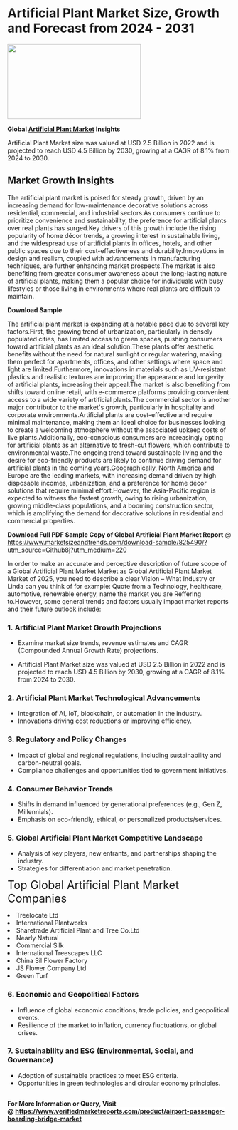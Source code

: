 <H1>Artificial Plant Market Size, Growth and Forecast from 2024 - 2031</H1><img class="aligncenter size-medium wp-image-584254" src="https://thirdeyenews.in/wp-content/uploads/2024/09/Global-Market-Research-300x168.jpeg" alt="" width="300" height="168" /><p><strong>Global&nbsp;<a href="https://www.marketsizeandtrends.com/download-sample/825490/?utm_source=Github8j?utm_medium=220">Artificial Plant Market</a> Insights</strong></p><p>Artificial Plant Market size was valued at USD 2.5 Billion in 2022 and is projected to reach USD 4.5 Billion by 2030, growing at a CAGR of 8.1% from 2024 to 2030.</p><p><h2>Market Growth Insights</h2> <p>The artificial plant market is poised for steady growth, driven by an increasing demand for low-maintenance decorative solutions across residential, commercial, and industrial sectors.As consumers continue to prioritize convenience and sustainability, the preference for artificial plants over real plants has surged.Key drivers of this growth include the rising popularity of home décor trends, a growing interest in sustainable living, and the widespread use of artificial plants in offices, hotels, and other public spaces due to their cost-effectiveness and durability.Innovations in design and realism, coupled with advancements in manufacturing techniques, are further enhancing market prospects.The market is also benefiting from greater consumer awareness about the long-lasting nature of artificial plants, making them a popular choice for individuals with busy lifestyles or those living in environments where real plants are difficult to maintain.</p> <p><strong>Download Sample</strong></p> <p>The artificial plant market is expanding at a notable pace due to several key factors.First, the growing trend of urbanization, particularly in densely populated cities, has limited access to green spaces, pushing consumers toward artificial plants as an ideal solution.These plants offer aesthetic benefits without the need for natural sunlight or regular watering, making them perfect for apartments, offices, and other settings where space and light are limited.Furthermore, innovations in materials such as UV-resistant plastics and realistic textures are improving the appearance and longevity of artificial plants, increasing their appeal.The market is also benefiting from shifts toward online retail, with e-commerce platforms providing convenient access to a wide variety of artificial plants.The commercial sector is another major contributor to the market's growth, particularly in hospitality and corporate environments.Artificial plants are cost-effective and require minimal maintenance, making them an ideal choice for businesses looking to create a welcoming atmosphere without the associated upkeep costs of live plants.Additionally, eco-conscious consumers are increasingly opting for artificial plants as an alternative to fresh-cut flowers, which contribute to environmental waste.The ongoing trend toward sustainable living and the desire for eco-friendly products are likely to continue driving demand for artificial plants in the coming years.Geographically, North America and Europe are the leading markets, with increasing demand driven by high disposable incomes, urbanization, and a preference for home décor solutions that require minimal effort.However, the Asia-Pacific region is expected to witness the fastest growth, owing to rising urbanization, growing middle-class populations, and a booming construction sector, which is amplifying the demand for decorative solutions in residential and commercial properties.</p> <p><span class=""><strong>Download Full PDF Sample Copy of Global Artificial Plant Market Report</strong> @ <a href="https://www.marketsizeandtrends.com/download-sample/825490/?utm_source=Github8j?utm_medium=220" target="_blank">https://www.marketsizeandtrends.com/download-sample/825490/?utm_source=Github8j?utm_medium=220</a></span></p><p>In order to make an accurate and perceptive description of future scope of a Global&nbsp;Artificial Plant Market Market as Global&nbsp;Artificial Plant Market Market of 2025, you need to describe a clear Vision &ndash; What Industry or Linda can you think of for example: Quote from a Technology, healthcare, automotive, renewable energy, name the market you are Reffering to.However, some general trends and factors usually impact market reports and their future outlook include:</p><h3>1.&nbsp;<strong>Artificial Plant Market Growth Projections</strong></h3><ul><li>Examine market size trends, revenue estimates and CAGR (Compounded Annual Growth Rate) projections.</li><li><p>Artificial Plant Market size was valued at USD 2.5 Billion in 2022 and is projected to reach USD 4.5 Billion by 2030, growing at a CAGR of 8.1% from 2024 to 2030.</p></li></ul><h3>2.&nbsp;<strong>Artificial Plant Market Technological Advancements</strong></h3><ul><li>Integration of AI, IoT, blockchain, or automation in the industry.</li><li>Innovations driving cost reductions or improving efficiency.</li></ul><h3>3.&nbsp;<strong>Regulatory and Policy Changes</strong></h3><ul><li>Impact of global and regional regulations, including sustainability and carbon-neutral goals.</li><li>Compliance challenges and opportunities tied to government initiatives.</li></ul><h3>4.&nbsp;<strong>Consumer Behavior Trends</strong></h3><ul><li>Shifts in demand influenced by generational preferences (e.g., Gen Z, Millennials).</li><li>Emphasis on eco-friendly, ethical, or personalized products/services.</li></ul><h3>5.&nbsp;<strong>Global Artificial Plant Market Competitive Landscape</strong></h3><ul><li>Analysis of key players, new entrants, and partnerships shaping the industry.</li><li>Strategies for differentiation and market penetration.</li></ul><p data-pm-slice="1 1 []"><span style="color: inherit; font-family: inherit; font-size: 25px;">Top Global Artificial Plant Market Companies</span></p><div class="" data-test-id=""><p><li>Treelocate Ltd</li><li> International Plantworks</li><li> Sharetrade Artificial Plant and Tree Co.Ltd</li><li> Nearly Natural</li><li> Commercial Silk</li><li> International Treescapes LLC</li><li> China Sil Flower Factory</li><li> JS Flower Company Ltd</li><li> Green Turf</li></p></div><h3>6.&nbsp;<strong>Economic and Geopolitical Factors</strong></h3><ul><li>Influence of global economic conditions, trade policies, and geopolitical events.</li><li>Resilience of the market to inflation, currency fluctuations, or global crises.</li></ul><h3>7.&nbsp;<strong>Sustainability and ESG (Environmental, Social, and Governance)</strong></h3><ul><li>Adoption of sustainable practices to meet ESG criteria.</li><li>Opportunities in green technologies and circular economy principles.</li></ul><h2><strong style="font-size: 14px;">For More Information or Query, Visit @&nbsp;</strong><a style="background-color: #ffffff; font-size: 14px;" href="https://www.marketsizeandtrends.com/report/artificial-plant-market/" target="_blank">https://www.verifiedmarketreports.com/product/airport-passenger-boarding-bridge-market</a></h2>